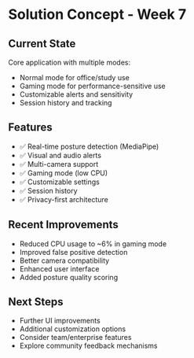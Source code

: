 # Solution Concept - Week 7

## Current State

Core application with multiple modes:
- Normal mode for office/study use
- Gaming mode for performance-sensitive use
- Customizable alerts and sensitivity
- Session history and tracking

## Features

- ✅ Real-time posture detection (MediaPipe)
- ✅ Visual and audio alerts
- ✅ Multi-camera support
- ✅ Gaming mode (low CPU)
- ✅ Customizable settings
- ✅ Session history
- ✅ Privacy-first architecture

## Recent Improvements

- Reduced CPU usage to ~6% in gaming mode
- Improved false positive detection
- Better camera compatibility
- Enhanced user interface
- Added posture quality scoring

## Next Steps

- Further UI improvements
- Additional customization options
- Consider team/enterprise features
- Explore community feedback mechanisms
